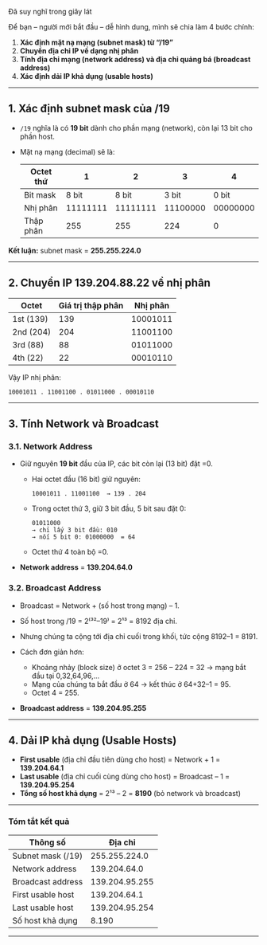 Đã suy nghĩ trong giây lát


Để bạn – người mới bắt đầu – dễ hình dung, mình sẽ chia làm 4 bước chính:

1. **Xác định mặt nạ mạng (subnet mask) từ “/19”**
2. **Chuyển địa chỉ IP về dạng nhị phân**
3. **Tính địa chỉ mạng (network address) và địa chỉ quảng bá (broadcast address)**
4. **Xác định dải IP khả dụng (usable hosts)**

---

## 1. Xác định subnet mask của /19

* `/19` nghĩa là có **19 bit** dành cho phần mạng (network), còn lại 13 bit cho phần host.
* Mặt nạ mạng (decimal) sẽ là:

  | Octet thứ | 1        | 2        | 3        | 4        |
  | --------- | -------- | -------- | -------- | -------- |
  | Bit mask  | 8 bit    | 8 bit    | 3 bit    | 0 bit    |
  | Nhị phân  | 11111111 | 11111111 | 11100000 | 00000000 |
  | Thập phân | 255      | 255      | 224      | 0        |

**Kết luận:** subnet mask = **255.255.224.0**

---

## 2. Chuyển IP 139.204.88.22 về nhị phân

| Octet     | Giá trị thập phân | Nhị phân |
| --------- | ----------------- | -------- |
| 1st (139) | 139               | 10001011 |
| 2nd (204) | 204               | 11001100 |
| 3rd (88)  | 88                | 01011000 |
| 4th (22)  | 22                | 00010110 |

Vậy IP nhị phân:

```
10001011 . 11001100 . 01011000 . 00010110
```

---

## 3. Tính Network và Broadcast

### 3.1. Network Address

* Giữ nguyên **19 bit** đầu của IP, các bit còn lại (13 bit) đặt =0.

  * Hai octet đầu (16 bit) giữ nguyên:

    ```
    10001011 . 11001100  → 139 . 204
    ```
  * Trong octet thứ 3, giữ 3 bit đầu, 5 bit sau đặt 0:

    ```
    01011000  
    → chỉ lấy 3 bit đầu: 010  
    → nối 5 bit 0: 01000000  = 64
    ```
  * Octet thứ 4 toàn bộ =0.

* **Network address** = **139.204.64.0**

### 3.2. Broadcast Address

* Broadcast = Network + (số host trong mạng) – 1.

* Số host trong /19 = 2⁽³²–19⁾ = 2¹³ = 8192 địa chỉ.

* Nhưng chúng ta cộng tới địa chỉ cuối trong khối, tức cộng 8192–1 = 8191.

* Cách đơn giản hơn:

  * Khoảng nhảy (block size) ở octet 3 = 256 – 224 = 32 → mạng bắt đầu tại 0,32,64,96,…
  * Mạng của chúng ta bắt đầu ở 64 → kết thúc ở 64+32–1 = 95.
  * Octet 4 = 255.

* **Broadcast address** = **139.204.95.255**

---

## 4. Dải IP khả dụng (Usable Hosts)

* **First usable** (địa chỉ đầu tiên dùng cho host) = Network + 1 = **139.204.64.1**
* **Last usable** (địa chỉ cuối cùng dùng cho host) = Broadcast – 1 = **139.204.95.254**
* **Tổng số host khả dụng** = 2¹³ – 2 = **8190** (bỏ network và broadcast)

---

### Tóm tắt kết quả

| Thông số          | Địa chỉ        |
| ----------------- | -------------- |
| Subnet mask (/19) | 255.255.224.0  |
| Network address   | 139.204.64.0   |
| Broadcast address | 139.204.95.255 |
| First usable host | 139.204.64.1   |
| Last usable host  | 139.204.95.254 |
| Số host khả dụng  | 8.190          |

---
